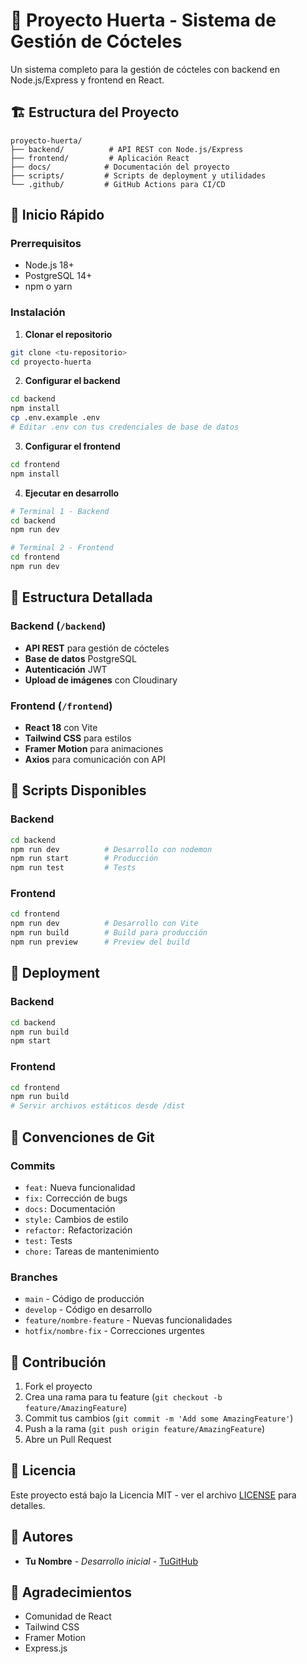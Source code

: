 # 🍹 Proyecto Huerta - Sistema de Gestión de Cócteles

Un sistema completo para la gestión de cócteles con backend en Node.js/Express y frontend en React.

## 🏗️ Estructura del Proyecto

```
proyecto-huerta/
├── backend/          # API REST con Node.js/Express
├── frontend/         # Aplicación React
├── docs/            # Documentación del proyecto
├── scripts/         # Scripts de deployment y utilidades
└── .github/         # GitHub Actions para CI/CD
```

## 🚀 Inicio Rápido

### Prerrequisitos

- Node.js 18+
- PostgreSQL 14+
- npm o yarn

### Instalación

1. **Clonar el repositorio**

```bash
git clone <tu-repositorio>
cd proyecto-huerta
```

2. **Configurar el backend**

```bash
cd backend
npm install
cp .env.example .env
# Editar .env con tus credenciales de base de datos
```

3. **Configurar el frontend**

```bash
cd frontend
npm install
```

4. **Ejecutar en desarrollo**

```bash
# Terminal 1 - Backend
cd backend
npm run dev

# Terminal 2 - Frontend
cd frontend
npm run dev
```

## 📁 Estructura Detallada

### Backend (`/backend`)

- **API REST** para gestión de cócteles
- **Base de datos** PostgreSQL
- **Autenticación** JWT
- **Upload de imágenes** con Cloudinary

### Frontend (`/frontend`)

- **React 18** con Vite
- **Tailwind CSS** para estilos
- **Framer Motion** para animaciones
- **Axios** para comunicación con API

## 🔧 Scripts Disponibles

### Backend

```bash
cd backend
npm run dev          # Desarrollo con nodemon
npm run start        # Producción
npm run test         # Tests
```

### Frontend

```bash
cd frontend
npm run dev          # Desarrollo con Vite
npm run build        # Build para producción
npm run preview      # Preview del build
```

## 🚀 Deployment

### Backend

```bash
cd backend
npm run build
npm start
```

### Frontend

```bash
cd frontend
npm run build
# Servir archivos estáticos desde /dist
```

## 📝 Convenciones de Git

### Commits

- `feat:` Nueva funcionalidad
- `fix:` Corrección de bugs
- `docs:` Documentación
- `style:` Cambios de estilo
- `refactor:` Refactorización
- `test:` Tests
- `chore:` Tareas de mantenimiento

### Branches

- `main` - Código de producción
- `develop` - Código en desarrollo
- `feature/nombre-feature` - Nuevas funcionalidades
- `hotfix/nombre-fix` - Correcciones urgentes

## 🤝 Contribución

1. Fork el proyecto
2. Crea una rama para tu feature (`git checkout -b feature/AmazingFeature`)
3. Commit tus cambios (`git commit -m 'Add some AmazingFeature'`)
4. Push a la rama (`git push origin feature/AmazingFeature`)
5. Abre un Pull Request

## 📄 Licencia

Este proyecto está bajo la Licencia MIT - ver el archivo [LICENSE](LICENSE) para detalles.

## 👥 Autores

- **Tu Nombre** - _Desarrollo inicial_ - [TuGitHub](https://github.com/tugithub)

## 🙏 Agradecimientos

- Comunidad de React
- Tailwind CSS
- Framer Motion
- Express.js
